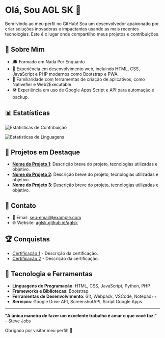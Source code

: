# Olá, Sou AGL SK 👋

Bem-vindo ao meu perfil no GitHub! Sou um desenvolvedor apaixonado por criar soluções inovadoras e impactantes usando as mais recentes tecnologias. Este é o lugar onde compartilho meus projetos e contribuições.

## 🚀 Sobre Mim

- 🎓 Formado em Nada Por Enquanto
- 💼 Experiência em desenvolvimento web, incluindo HTML, CSS, JavaScript e PHP modernos como Bootstrap e PWA.
- 🔧 Familiaridade com ferramentas de criação de aplicativos, como Nativefier e Web2Executable.
- 🛠️ Experiência em uso de Google Apps Script e API para automação e backup.

## 📊 Estatísticas

![Estatísticas de Contribuição](https://github-readme-stats.vercel.app/api?username=aglsk&show_icons=true&hide_title=true&hide=prs&count_private=true&include_all_commits=true&theme=radical)

![Estatísticas de Linguagens](https://github-readme-stats.vercel.app/api/top-langs/?username=aglsk&hide=html&layout=compact&theme=radical)

## 📂 Projetos em Destaque

- **[Nome do Projeto 1](link-para-o-projeto)**: Descrição breve do projeto, tecnologias utilizadas e objetivo.
- **[Nome do Projeto 2](link-para-o-projeto)**: Descrição breve do projeto, tecnologias utilizadas e objetivo.
- **[Nome do Projeto 3](link-para-o-projeto)**: Descrição breve do projeto, tecnologias utilizadas e objetivo.

## 🔗 Contato

- 📧 Email: [seu-email@example.com](mailto:seu-email@example.com)
- 🌐 Website: [aglsk.github.io/aglsk](https://aglsk.github.io/aglsk)

## 🏆 Conquistas

- [Certificação 1](link-para-certificacao) - Descrição da certificação.
- [Certificação 2](link-para-certificacao) - Descrição da certificação.

## 🎨 Tecnologia e Ferramentas

- **Linguagens de Programação**: HTML, CSS, JavaScript, Python, PHP
- **Frameworks e Bibliotecas**: Bootstrap
- **Ferramentas de Desenvolvimento**: Git, Webpack, VSCode, Notepad++
- **Serviços**: Google Drive API, ScreenshotAPI, Script Google Apps

---

**"A única maneira de fazer um excelente trabalho é amar o que você faz."** - Steve Jobs

Obrigado por visitar meu perfil! 🚀
